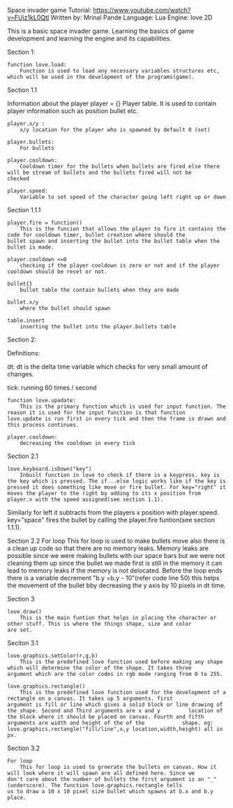 Space invader game
Tutorial: https://www.youtube.com/watch?v=FUiz1kL0QtI
Written by: Mrinal Pande
Language: Lua
Engine: love 2D

This is a basic space invader game. Learning the basics of game development and learning the engine and its capabilities.


Section 1:

	function love.load: 
		Function is used to load any necessary variables structures etc, which will be used in the development of the programs(game).


Section 1.1

Information about the player 
	player = {}
		Player table. It is used to contain player information such as position bullet etc.

	player.x/y :
		x/y location for the player who is spawned by default 0 (set)

	player.bullets:
		For bullets

	player.cooldown:
		Cooldown timer for the bullets when bullets are fired else there will be stream of bullets and the bullets fired will not be 			checked

	player.speed:
		Variable to set speed of the character going left right up or down


Section 1.1.1

	player.fire = function() 
		This is the funcion that allows the player to fire it contains the code for cooldown timer, bullet creation where should the 			bullet spawn and inserting the bullet into the bullet table when the bullet is made.

	player.cooldown <=0 
		checking if the player cooldown is zero or not and if the player cooldown should be reset or not.

	bullet{}
		bullet table the contain bullets when they are made

	bullet.x/y
		where the bullet should spawn

	table.insert
		inserting the bullet into the player.bullets table 



Section 2:

Definitions:

dt: dt is the delta time variable which checks for very small amount of changes. 

tick: running 60 times / second 

	function love.upadate:
		This is the primary function which is used for input function. The reason it is used for the input function is that function 			love.update is run first in every tick and then the frame is drawn and this process continues.

	player.cooldown:
		decreasing the cooldown in every tick


Section 2.1

	love.keyboard.isDown("key")
		Inbuilt function in love to check if there is a keypress. key is the key which is pressed. The if...else logic works like if the key is pressed it does something like move or fire bullet. For key="right" it moves the player to the right by adding to its x position from player.x with the speed assigned(see section 1.1).
Similarly for left it subtracts from the players x position with player.speed. key="space" fires the bullet by calling the player.fire funtion(see section 1.1.1).


Section 2.2
	For loop
		This for loop is used to make bullets move also there is a clean up code so that there are no memory leaks. Memory leaks are 			possible since we were making bullets with our space bars but we were not cleaning them up since the bullet we made first is 			still in the memory it can lead to memory leaks if the memory is not delocated. Before the loop ends there is a variable 			decrement "b.y =b.y - 10"(refer code line 50) this helps the movement of the bullet bby decreasing the y axis by 10 pixels in 			dt time.



Section 3

	love.draw()
		This is the main funtion that helps in placing the character or other stuff. This is where the things shape, size and color 			are set.


Seciton 3.1

	love.graphics.setColor(r,g,b)
		This is the predefined love function used before making any shape which will determine the color of the shape. It takes three 			argument which are the color codes in rgb mode ranging from 0 to 255.

	love.graphics.rectangle()
		This is the predefined love function used for the development of a rectangle on a canvas. It takes up 5 arguments. first 			argument is fill or line which gives a solid block or line drawing of the shape. Second and Third arguments are x and y 		location of the block where it should be placed on canvas. Fourth and fifth arguments are width and height of the of the 			shape. eg: love.graphics.rectangle("fill/line",x,y location,width,height) all in px.


Section 3.2
	
	For loop
		This for loop is used to grnerate the bullets on canvas. How it will look where it will spawn are all defined here. Since we 			don't care about the number of bullets the first argument is an "_"(underscore). The function love.graphics.rectangle tells 			us to draw a 10 x 10 pixel size bullet which spawns at b.x and b.y place.
